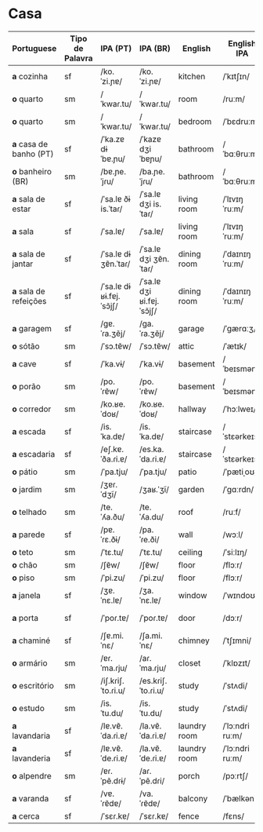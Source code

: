 # Casa


| Portuguese       | Tipo de Palavra | IPA (PT)        | IPA (BR)       | English          | English IPA    | Spanish            | Spanish IPA   | No. |
|------------------|-----------------|-----------------|----------------|------------------|----------------|--------------------|--------------|-----|
| **a** cozinha          | sf  | /ko.ˈzi.ɲɐ/     | /ko.ˈzi.ɲɐ/    | kitchen  | /ˈkɪtʃɪn/      | cocina      | /ko.ˈθina/     |8202|
| **o** quarto           | sm  | /ˈkwaɾ.tu/      | /ˈkwaɾ.tu/     | room     | /ruːm/    | habitación       | /a.bi.taˈθjon/ |8203|
| **o** quarto           | sm  | /ˈkwaɾ.tu/      | /ˈkwaɾ.tu/     | bedroom  | /ˈbɛdruːm/     | cuarto      | /ˈkwarto/      |8204|
| **a** casa de banho (PT)| sf | /ˈka.zɐ dɨ ˈbɐ.ɲu/ | /ˈkazɐ dʒi ˈbɐɲu/ | bathroom  | /ˈbɑːθruːm/   | baño | /ˈbaɲo/       |8201|
| **o** banheiro  (BR)    | sm | /bɐ.ɲe.ˈjɾu/   | /ba.ɲe.ˈjɾu/  | bathroom         | /ˈbɑːθruːm/   | baño | /ˈbaɲo/       |8201|
| **a** sala de estar    | sf  | /ˈsa.lɐ ðɨ is.ˈtaɾ/ | /ˈsa.lɐ dʒi is.ˈtaɾ/ | living room     | /ˈlɪvɪŋ ˈruːm/ | sala de estar      | /ˈsala ðe esˈtaɾ/ |     |
| **a** sala             | sf              | /ˈsa.lɐ/       | /ˈsa.lɐ/      | living room      | /ˈlɪvɪŋ ˈruːm/ | sala               | /ˈsala/       |     |
| **a** sala de jantar   | sf              | /ˈsa.lɐ dɨ ʒɐ̃n.ˈtaɾ/ | /ˈsa.lɐ dʒi ʒɐ̃n.ˈtaɾ/ | dining room | /ˈdaɪnɪŋ ˈruːm/ | comedor            | /ko.meˈðoɾ/   |     |
| **a** sala de refeições | sf            | /ˈsa.lɐ dɨ ʁɨ.fɐj.ˈsɔ̃jʃ/ | /ˈsa.lɐ dʒi ʁi.fɐj.ˈsɔ̃jʃ/ | dining room | /ˈdaɪnɪŋ ˈruːm/ | comedor            | /ko.meˈðoɾ/   |     |
| **a** garagem          | sf              | /ɡɐ.ˈɾa.ʒẽj/   | /ɡa.ˈɾa.ʒẽj/  | garage           | /ˈɡærɑːʒ/      | garaje             | /ɡaˈɾaxe/     |     |
| **o** sótão            | sm              | /ˈsɔ.tɐ̃w/      | /ˈsɔ.tɐ̃w/     | attic            | /ˈætɪk/        | ático              | /ˈatiko/     |     |
| **a** cave             | sf              | /ˈka.vɨ/        | /ˈka.vɨ/       | basement         | /ˈbeɪsmənt/    | sótano             | /ˈsotano/    |     |
| **o** porão            | sm              | /po.ˈɾɐ̃w/      | /po.ˈɾɐ̃w/     | basement         | /ˈbeɪsmənt/    | sótano             | /ˈsotano/    |     |
| **o** corredor         | sm              | /ko.ʁe.ˈdoʁ/   | /ko.ʁe.ˈdoʁ/  | hallway          | /ˈhɔːlweɪ/     | pasillo            | /pa.ˈsi.ʎo/  |     |
| **a** escada           | sf              | /is.ˈka.dɐ/     | /is.ˈka.dɐ/    | staircase        | /ˈstɛərkeɪs/   | escalera           | /es.kaˈleɾa/ |     |
| **a** escadaria        | sf              | /eʃ.kɐ.ˈða.ɾi.ɐ/ | /es.ka.ˈda.ɾi.ɐ/ | staircase       | /ˈstɛərkeɪs/   | escalera           | /es.kaˈleɾa/ |     |
| **o** pátio            | sm              | /ˈpa.tju/       | /ˈpa.tju/      | patio            | /ˈpætiˌoʊ/    | patio              | /ˈpatjo/     |     |
| **o** jardim           | sm              | /ʒɐɾ.ˈdʒĩ/     | /ʒaʁ.ˈʒĩ/     | garden           | /ˈɡɑːrdn/      | jardín             | /xarˈðin/    |     |
| **o** telhado          | sm              | /te.ˈʎa.ðu/     | /te.ˈʎa.du/    | roof             | /ruːf/         | tejado             | /teˈxaðo/    |     |
| **a** parede           | sf              | /pɐ.ˈɾɛ.ðɨ/     | /pa.ˈɾe.ði/    | wall             | /wɔːl/         | pared              | /paˈɾeð/     |     |
| **o** teto             | sm              | /ˈtɛ.tu/        | /ˈtɛ.tu/       | ceiling          | /ˈsiːlɪŋ/      | techo              | /ˈtetʃo/     |     |
| **o** chão             | sm              | /ʃɐ̃w/          | /ʃɐ̃w/         | floor            | /flɔːr/        | suelo              | /ˈswelo/     |     |
| **o** piso             | sm              | /ˈpi.zu/        | /ˈpi.zu/       | floor            | /flɔːr/        | piso               | /ˈpiso/      |     |
| **a** janela           | sf              | /ʒɐ.ˈnɛ.lɐ/     | /ʒa.ˈnɛ.lɐ/    | window           | /ˈwɪndoʊ/      | ventana            | /benˈtana/   |     |
| **a** porta            | sf              | /ˈpoɾ.tɐ/       | /ˈpoɾ.tɐ/      | door             | /dɔːr/         | puerta             | /ˈpweɾta/    |     |
| **a** chaminé          | sf              | /ʃɐ.mi.ˈnɛ/     | /ʃa.mi.ˈnɛ/    | chimney          | /ˈtʃɪmni/      | chimenea           | /tʃi.me.ˈnea/ |     |
| **o** armário          | sm              | /ɐɾ.ˈma.ɾju/     | /aɾ.ˈma.ɾju/    | closet           | /ˈklɒzɪt/      | armario            | /arˈmaɾjo/    |     |
| **o** escritório       | sm              | /iʃ.kɾiʃ.ˈto.ɾi.u/ | /es.kɾiʃ.ˈto.ɾi.u/ | study | /ˈstʌdi/  | estudio | /esˈtu.djo/ |     |
| **o** estudo           | sm              | /is.ˈtu.du/     | /is.ˈtu.du/    | study            | /ˈstʌdi/       | estudio            | /esˈtu.djo/  |     |
| **a** lavandaria       | sf              | /lɐ.vɐ̃.ˈda.ɾi.ɐ/ | /la.vɐ̃.ˈda.ɾi.ɐ/ | laundry room | /ˈlɔːndri ruːm/ | lavandería         | /laβandeˈɾia/ |     |
| **a** lavanderia       | sf              | /lɐ.vɐ̃.ˈde.ɾi.ɐ/ | /la.vɐ̃.ˈde.ɾi.ɐ/ | laundry room | /ˈlɔːndri ruːm/ | lavandería         | /laβandeˈɾia/ |     |
| **o** alpendre         | sm              | /ɐɾ.ˈpẽ.dɾɨ/     | /aɾ.ˈpẽ.dɾi/    | porch            | /pɔːrtʃ/       | porche             | /ˈpoɾtʃe/    |     |
| **a** varanda          | sf              | /vɐ.ˈɾɐ̃dɐ/     | /va.ˈɾɐ̃dɐ/    | balcony          | /ˈbælkəni/     | balcón             | /balˈkon/    |     |
| **a** cerca            | sf              | /ˈsɛɾ.kɐ/       | /ˈsɛɾ.kɐ/      | fence            | /fɛns/         | cerca              | /ˈθeɾka/     |     |
